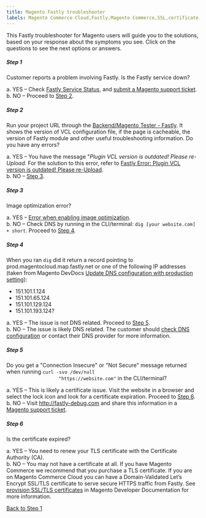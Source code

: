 ```yaml
---
title: Magento Fastly troubleshooter
labels: Magento Commerce Cloud,Fastly,Magento Commerce,SSL,certificate,configuration,VCL,DNS,TLS,troubleshooting,Fastly error,site not loading,500 error,connection
---
```


This Fastly troubleshooter for Magento users will guide you to the solutions, based on your response about the symptoms you see. Click on the questions to see the next options or answers. 

<div class="zd-accordion">
<!---------This is one whole accordion panel.--------------->
<div class="zd-accordion-panel" id="zd-accordion-1">
<h5>Step 1</h5>
<div class="zd-accordion-section">Customer reports a problem involving Fastly. Is the Fastly service down? </div>
<p class="zd-accordion-text" id="zd-accordion-1">a. YES – Check <a href="https://status.fastly.com/">Fastly Service Status</a>, and <a href="https://support.magento.com/hc/en-us/articles/360019088251">submit a Magento support ticket</a>. <br/>b. NO – Proceed to <a class="accordion-anchor" href="#zd-accordion-2">Step 2</a>.</p>
</div>
<!---------This is one whole accordion panel.--------------->
<div class="zd-accordion-panel" id="zd-accordion-2">
<h5>Step 2</h5>
<div class="zd-accordion-section">Run your project URL through the <a href="https://magento-tester.global.ssl.fastly.net/magento-tester/">Backend/Magento Tester - Fastly</a>.  It shows the version of VCL configuration file, if the page is cacheable, the version of Fastly module and other useful troubleshooting information. Do you have any errors?</div>
<p class="zd-accordion-text" id="zd-accordion-2">a. YES – You have the message "<em>Plugin VCL version is outdated! Please re-Upload. </em>For the solution to this error, refer to <a href="https://support.magento.com/hc/en-us/articles/360036318311">Fastly Error: Plugin VCL version is outdated! Please re-Upload</a>.<a href="https://support.magento.com/hc/en-us/articles/360036318311"><br/></a>b. NO – <a class="accordion-anchor" href="#zd-accordion-3">Step 3</a>.</p>
</div>
<!---------This is one whole accordion panel.--------------->
<div class="zd-accordion-panel" id="zd-accordion-3">
<h5>Step 3</h5>
</div>
<div class="zd-accordion-panel" id="zd-accordion-3">
<div class="zd-accordion-section">Image optimization error?</div>
<p class="zd-accordion-text" id="zd-accordion-3">a. YES – <a href="https://support.magento.com/hc/en-us/articles/360036557771">Error when enabling image optimization</a>.<br/>b. NO – Check DNS by running in the CLI/terminal: <code>dig [your website.com] + short</code>. Proceed to <a class="accordion-anchor" href="#zd-accordion-4">Step 4</a>. </p>
</div>
<!---------This is one whole accordion panel.--------------->
<div class="zd-accordion-panel" id="zd-accordion-4">
<h5>Step 4</h5>
<div class="zd-accordion-section">When you ran <code>dig</code> did it return a record pointing to prod.magentocloud.map.fastly.net or one of the following IP addresses (taken from Magento DevDocs <a href="https://devdocs.magento.com/cloud/live/site-launch-checklist.html#dns">Update DNS configuration with production setting</a>):<br/>
<ul>
<li>151.101.1.124</li>
<li>151.101.65.124</li>
<li>151.101.129.124</li>
<li>151.101.193.124?</li>
</ul>
</div>
<p class="zd-accordion-text">a. YES – The issue is not DNS related. Proceed to <a class="accordion-anchor" href="#zd-accordion-5">Step 5</a>. <br/>b. NO – The issue is likely DNS related. The customer should <a href="https://devdocs.magento.com/cloud/live/site-launch-checklist.html#dns">check DNS configuration</a> or contact their DNS provider for more information.  </p>
</div>
<!---------This is one whole accordion panel.--------------->
<div class="zd-accordion-panel" id="zd-accordion-5">
<h5>Step 5</h5>
<div class="zd-accordion-section">Do you get a "Connection Insecure" or "Not Secure" message returned when running   <code>curl -svo /dev/null
                   "https://website.com"</code> in the CLI/terminal?</div>
<p class="zd-accordion-text" id="zd-accordion-5">a. YES  –  This is likely a certificate issue. Visit the website in a browser and select the lock icon and look for a certificate expiration. Proceed to <a class="accordion-anchor" href="#zd-accordion-6">Step 6</a>. <br/>b. NO – Visit <a href="http://www.fastly-debug.com/">http://fastly-debug.com</a> and share this information in a <a href="https://support.magento.com/hc/en-us/articles/360019088251">Magento support ticket</a>.  </p>
</div>
<!---------This is one whole accordion panel.--------------->
<div class="zd-accordion-panel" id="zd-accordion-6">
<h5>Step 6</h5>
<div class="zd-accordion-section">Is the certificate expired?</div>
<p class="zd-accordion-text">a. YES – You need to renew your TLS certificate with the Certificate Authority (CA).<br/>b. NO – You may not have a certificate at all. If you have Magento Commerce we recommend that you purchase a TLS certificate. If you are on Magento Commerce Cloud you can have a Domain-Validated Let’s Encrypt SSL/TLS certificate to serve secure HTTPS traffic from Fastly. See <a href="https://devdocs.magento.com/cloud/cdn/configure-fastly.html#provision-ssltls-certificates">provision SSL/TLS certificates</a> in Magento Developer Documentation for more information. </p>
</div>
<p><a href="#zd-accordion-1">Back to Step 1</a></p>
</div>